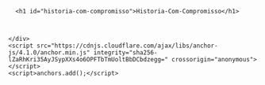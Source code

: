 
<!DOCTYPE html>
<html lang="en-US">
  <head>
    <link rel=“stylesheet” type=“text/css” href=“style.css"/>
    <meta charset="UTF-8">
    <meta http-equiv="X-UA-Compatible" content="IE=edge">
    <meta name="viewport" content="width=device-width, initial-scale=1">

<!-- Begin Jekyll SEO tag v2.7.1 -->
<title>Historia-Com-Compromisso</title>
<meta name="generator" content="Jekyll v3.9.0" />
<meta property="og:title" content="Historia-Com-Compromisso" />
<meta property="og:locale" content="en_US" />
<link rel="canonical" href="https://luandalorto.github.io/Historia-Com-Compromisso/" />
<meta property="og:url" content="https://luandalorto.github.io/Historia-Com-Compromisso/" />
<meta property="og:site_name" content="Historia-Com-Compromisso" />
<meta name="twitter:card" content="summary" />
<meta property="twitter:title" content="Historia-Com-Compromisso" />
<script type="application/ld+json">
{"@type":"WebSite","headline":"Historia-Com-Compromisso","url":"https://luandalorto.github.io/Historia-Com-Compromisso/","name":"Historia-Com-Compromisso","@context":"https://schema.org"}</script>
<!-- End Jekyll SEO tag -->

  </head>
  <body>
    <div class="container-lg px-3 my-5 markdown-body">
      

      <h1 id="historia-com-compromisso">Historia-Com-Compromisso</h1>


      
    </div>
    <script src="https://cdnjs.cloudflare.com/ajax/libs/anchor-js/4.1.0/anchor.min.js" integrity="sha256-lZaRhKri35AyJSypXXs4o6OPFTbTmUoltBbDCbdzegg=" crossorigin="anonymous"></script>
    <script>anchors.add();</script>
    
  </body>
</html>
